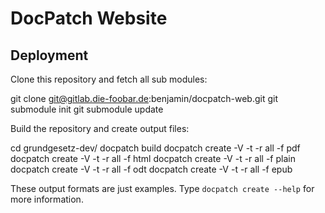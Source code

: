 #   DocPatch Website

##  Deployment

Clone this repository and fetch all sub modules:

  git clone git@gitlab.die-foobar.de:benjamin/docpatch-web.git
  git submodule init
  git submodule update

Build the repository and create output files:

  cd grundgesetz-dev/
  docpatch build
  docpatch create -V -t -r all -f pdf
  docpatch create -V -t -r all -f html
  docpatch create -V -t -r all -f plain
  docpatch create -V -t -r all -f odt
  docpatch create -V -t -r all -f epub

These output formats are just examples. Type `docpatch create --help` for more information.

